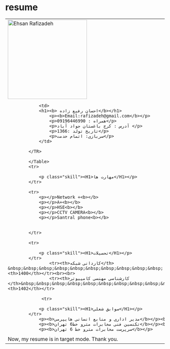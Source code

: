 # resume
<!DOCTYPE html>
<html lang="fa">
<head>
    <meta charset="UTF-8">
    <meta name="viewport" content="width=device-width, initial-scale=1.0">
    <link rel="stylesheet" href="style.css">
	<title>رزومه احسان رفیع زاده</title>
</head>

<body>
        <Table>
            <TR>
                <td>
                	<img src="ehsan.jpg" alt="Ehsan Rafizadeh" height="250px" width="250px" >
            

                <td>
                <h1><b> احسان رفیع زاده</b></h1>
					<p><b>Email:rafizadeh@gmail.com</b></p>
                	<p>همراه : 09196446990</p>
              	  	<p>آدرس : کرج باغستان جواد آباد </p>
                	<p>تاریخ تولد :1366</p>
                	<p>سربازی: اتمام خدمت</p>
                </td>

            </TR>
            
            </Table>
            <tr>
                
				<p class="skill"><H1>مهارت ها</H1></p>
            </tr>

			<tr>
				<p></p>Network +<b></b>
				<p></p>A+<b></b>
				<p></p>HSE<b></b>
				<p></p>CCTV CAMERA<b></b>
				<p></p>Santral phone<b></b>
				
				
			</tr>
			
			<tr>
                
				<p class="skill"><H1>تحصیلات</H1></p>
            </tr>
					<tr><th>کاردانی شبکه</th>  &nbsp;&nbsp;&nbsp;&nbsp;&nbsp;&nbsp;&nbsp;&nbsp;&nbsp;&nbsp;<th>1400</th></tr><br><br>
					<tr><th>کارشناسی مهنسی کامپیوتر </th>&nbsp;&nbsp;&nbsp;&nbsp;&nbsp;&nbsp;&nbsp;&nbsp;&nbsp;&nbsp;<th>1402</th></tr>	
			
				 <tr>
                
				<p class="skill"><H1>سوابق شغلی</H1></p>
            </tr>
				<p><b>مدیر اداری و منابع انسانی هایپرمی</b></p><br>
				<p><b>تکنسین فنی مخابرات مترو خط6 تهران</b></p><br>
				<p><b>سرپرست مخابرات مترو خط 6 تهران</b></p>
			

</body>
</html>
Now, my resume is in target mode. Thank you.
